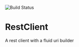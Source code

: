 ![Build Status](https://travis-ci.org/dasjestyr/RestClient.svg?branch=master)

# RestClient
A rest client with a fluid uri builder
